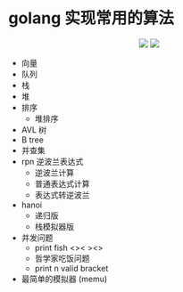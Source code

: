 # golang 实现常用的算法

<p align="center">
<img src="https://img.shields.io/badge/PRs-welcome-brightgreen.svg?style=flat-square">
<img src="https://img.shields.io/github/last-commit/rrylee/go-algorithm?style=flat-square">
</p>

- 向量
- 队列
- 栈
- 堆
- 排序
  - 堆排序
- AVL 树
- B tree
- 并查集
- rpn 逆波兰表达式
    - 逆波兰计算
    - 普通表达式计算
    - 表达式转逆波兰
- hanoi
  - 递归版
  - 栈模拟器版
- 并发问题
  - print fish <>< ><>
  - 哲学家吃饭问题
  - print n valid bracket
- 最简单的模拟器 (memu)
